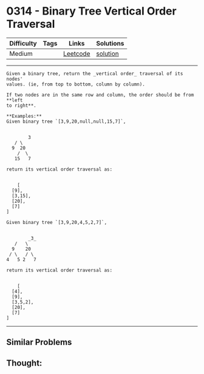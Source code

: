# 0314 - Binary Tree Vertical Order Traversal

Difficulty  | Tags | Links | Solutions
----------- | ---- | ----- | -----
Medium |  | [Leetcode](https://leetcode.com/problems/binary-tree-vertical-order-traversal) | [solution](https://leetcode.com/problems/binary-tree-vertical-order-traversal/solution/)


-----------

```
Given a binary tree, return the _vertical order_ traversal of its nodes'
values. (ie, from top to bottom, column by column).

If two nodes are in the same row and column, the order should be from **left
to right**.

**Examples:**
Given binary tree `[3,9,20,null,null,15,7]`,


        3   / \  9  20    /  \   15   7

return its vertical order traversal as:


    [  [9],  [3,15],  [20],  [7]]

Given binary tree `[3,9,20,4,5,2,7]`,


        _3_   /   \  9    20 / \   / \4   5 2   7

return its vertical order traversal as:


    [  [4],  [9],  [3,5,2],  [20],  [7]]
```

-----------


## Similar Problems




## Thought:
